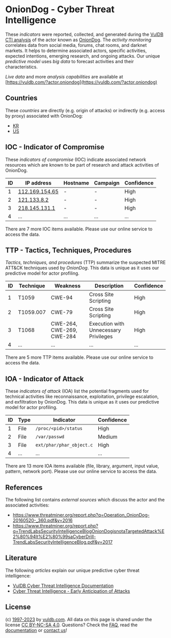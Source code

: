 # OnionDog - Cyber Threat Intelligence

These _indicators_ were reported, collected, and generated during the [VulDB CTI analysis](https://vuldb.com/?kb.cti) of the actor known as [OnionDog](https://vuldb.com/?actor.oniondog). The _activity monitoring_ correlates data from social media, forums, chat rooms, and darknet markets. It helps to determine associated actors, specific activities, expected intentions, emerging research, and ongoing attacks. Our unique _predictive model_ uses _big data_ to forecast activities and their characteristics.

_Live data_ and more _analysis capabilities_ are available at [https://vuldb.com/?actor.oniondog](https://vuldb.com/?actor.oniondog)

## Countries

These _countries_ are directly (e.g. origin of attacks) or indirectly (e.g. access by proxy) associated with OnionDog:

* [KR](https://vuldb.com/?country.kr)
* [US](https://vuldb.com/?country.us)

## IOC - Indicator of Compromise

These _indicators of compromise_ (IOC) indicate associated network resources which are known to be part of research and attack activities of OnionDog.

ID | IP address | Hostname | Campaign | Confidence
-- | ---------- | -------- | -------- | ----------
1 | [112.169.154.65](https://vuldb.com/?ip.112.169.154.65) | - | - | High
2 | [121.133.8.2](https://vuldb.com/?ip.121.133.8.2) | - | - | High
3 | [218.145.131.1](https://vuldb.com/?ip.218.145.131.1) | - | - | High
4 | ... | ... | ... | ...

There are 7 more IOC items available. Please use our online service to access the data.

## TTP - Tactics, Techniques, Procedures

_Tactics, techniques, and procedures_ (TTP) summarize the suspected MITRE ATT&CK techniques used by _OnionDog_. This data is unique as it uses our predictive model for actor profiling.

ID | Technique | Weakness | Description | Confidence
-- | --------- | -------- | ----------- | ----------
1 | T1059 | CWE-94 | Cross Site Scripting | High
2 | T1059.007 | CWE-79 | Cross Site Scripting | High
3 | T1068 | CWE-264, CWE-269, CWE-284 | Execution with Unnecessary Privileges | High
4 | ... | ... | ... | ...

There are 5 more TTP items available. Please use our online service to access the data.

## IOA - Indicator of Attack

These _indicators of attack_ (IOA) list the potential fragments used for technical activities like reconnaissance, exploitation, privilege escalation, and exfiltration by OnionDog. This data is unique as it uses our predictive model for actor profiling.

ID | Type | Indicator | Confidence
-- | ---- | --------- | ----------
1 | File | `/proc/<pid>/status` | High
2 | File | `/var/passwd` | Medium
3 | File | `ext/phar/phar_object.c` | High
4 | ... | ... | ...

There are 13 more IOA items available (file, library, argument, input value, pattern, network port). Please use our online service to access the data.

## References

The following list contains _external sources_ which discuss the actor and the associated activities:

* https://www.threatminer.org/report.php?q=Operation_OnionDog-20160520-_360.pdf&y=2016
* https://www.threatminer.org/report.php?q=TrendLabsSecurityIntelligenceBlogOnionDogisnotaTargetedAttack%E2%80%94It%E2%80%99saCyberDrill-TrendLabsSecurityIntelligenceBlog.pdf&y=2017

## Literature

The following _articles_ explain our unique predictive cyber threat intelligence:

* [VulDB Cyber Threat Intelligence Documentation](https://vuldb.com/?kb.cti)
* [Cyber Threat Intelligence - Early Anticipation of Attacks](https://www.scip.ch/en/?labs.20201022)

## License

(c) [1997-2023](https://vuldb.com/?kb.changelog) by [vuldb.com](https://vuldb.com/?kb.about). All data on this page is shared under the license [CC BY-NC-SA 4.0](https://creativecommons.org/licenses/by-nc-sa/4.0/). Questions? Check the [FAQ](https://vuldb.com/?kb.faq), read the [documentation](https://vuldb.com/?kb) or [contact us](https://vuldb.com/?contact)!

